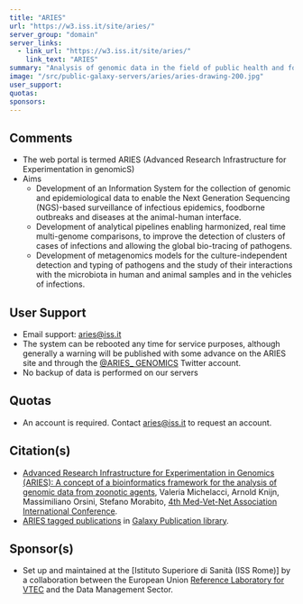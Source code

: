 ```yaml
---
title: "ARIES"
url: "https://w3.iss.it/site/aries/"
server_group: "domain"
server_links: 
  - link_url: "https://w3.iss.it/site/aries/"
    link_text: "ARIES"
summary: "Analysis of genomic data in the field of public health and food safety, with the aim of deploying a comprehensive bioinformatics approach to the study of food-borne zoonoses and infectious diseases at the human and animal interface." 
image: "/src/public-galaxy-servers/aries/aries-drawing-200.jpg"
user_support: 
quotas: 
sponsors: 
---
```


## Comments

* The web portal is termed ARIES (Advanced Research Infrastructure for Experimentation in genomicS) 
* Aims
  * Development of an Information System for the collection of genomic and epidemiological data to enable the Next Generation Sequencing (NGS)-based surveillance of infectious epidemics, foodborne outbreaks and diseases at the animal-human interface.
  * Development of analytical pipelines enabling harmonized, real time multi-genome comparisons, to improve the detection of clusters of cases of infections and allowing the global bio-tracing of pathogens.
  * Development of metagenomics models for the culture-independent detection and typing of pathogens and the study of their interactions with the microbiota in human and animal samples and in the vehicles of infections.

## User Support

* Email support: aries@iss.it
* The system can be rebooted any time for service purposes,
although generally a warning will be published with some advance on the ARIES site and through the [@ARIES_ GENOMICS](https://twitter.com/ARIES_GENOMICS) Twitter account.
* No backup of data is performed on our servers

## Quotas

* An account is required.  Contact aries@iss.it to request an account.

## Citation(s)

* [Advanced Research Infrastructure for Experimentation in Genomics (ARIES): A concept of a bioinformatics framework for the analysis of genomic data from zoonotic agents](https://w3.iss.it/site/aries/ARIES_MVN_2015.pdf), Valeria Michelacci, Arnold Knijn, Massimiliano Orsini, Stefano Morabito, [4th Med-Vet-Net Association International Conference](https://www.anses.fr/en/content/4th-med-vet-net-association-international-conference).
* [ARIES tagged publications](https://www.zotero.org/groups/1732893/galaxy/items/tag/%3EARIES) in [Galaxy Publication library](/src/publication-library/index.md).

## Sponsor(s)

* Set up and maintained at the [Istituto Superiore di Sanità (ISS Rome)] by a collaboration between the European Union [Reference Laboratory for VTEC](http://www.iss.it/vtec/index.php?lang=2) and the Data Management Sector.

